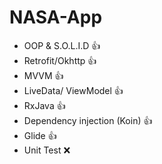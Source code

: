 # NASA-App

- OOP & S.O.L.I.D 👍
- Retrofit/Okhttp 👍
- MVVM 👍
- LiveData/ ViewModel 👍
- RxJava 👍
- Dependency injection (Koin) 👍
- Glide 👍
- Unit Test ❌

